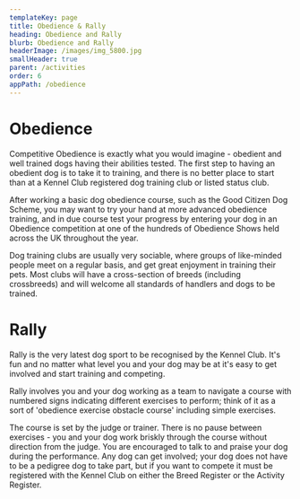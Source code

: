 ```yaml
---
templateKey: page
title: Obedience & Rally
heading: Obedience and Rally
blurb: Obedience and Rally
headerImage: /images/img_5800.jpg
smallHeader: true
parent: /activities
order: 6
appPath: /obedience
---
```

# Obedience

Competitive Obedience is exactly what you would imagine - obedient and well trained dogs having their abilities tested. ﻿The first step to having an obedient dog is to take it to training, and there is no better place to start than at a Kennel Club registered dog training club or listed status club.

After working a basic dog obedience course, such as the Good Citizen Dog Scheme, you may want to try your hand at more advanced obedience training, and in due course test your progress by entering your dog in an Obedience competition at one of the hundreds of Obedience Shows held across the UK throughout the year.

Dog training clubs are usually very sociable, where groups of like-minded people meet on a regular basis, and get great enjoyment in training their pets. Most clubs will have a cross-section of breeds (including crossbreeds) and will welcome all standards of handlers and dogs to be trained.

# Rally

Rally is the very latest dog sport to be recognised by the Kennel Club.  It's fun and no matter what level you and your dog may be at it's easy to get involved and start training and competing.

Rally involves you and your dog working as a team to navigate a course with numbered signs indicating different exercises to perform; think of it as a sort of 'obedience exercise obstacle course' including simple exercises.

The course is set by the judge or trainer.  There is no pause between exercises - you and your dog work briskly through the course without direction from the judge. You are encouraged to talk to and praise your dog during the performance. Any dog can get involved; your dog does not have to be a pedigree dog to take part, but if you want to compete it must be registered with the Kennel Club on either the Breed Register or the Activity Register.
